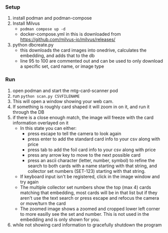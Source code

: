 ### Setup
1. install podman and podman-compose
2. Install Milvus
    - `podman compose up -d`
    - docker-compose.yml in this is downloaded from https://github.com/milvus-io/milvus/releases/
3. python dbcreate.py
    - this downloads the card images into onedrive, calculates the embedding, and adds that to the db
    - line 95 to 100 are commented out and can be used to only download a specific set, card name, or image type

### Run
1. open podman and start the mtg-card-scanner pod
2. run `python scan.py CSVFILENAME`
3. This will open a window showing your web cam.
4. If something is roughly card shaped it will zoom in on it, and run it through the DB
5. if there is a close enough match, the image will freeze with the card information overlayed on it
    - In this state you can either:
        - press escape to tell the camera to look again
        - press enter to add the standard card info to your csv along with price
        - press tab to add the foil card info to your csv along with price
        - press any arrow key to move to the next possible card
        - press an ascii character (letter, number, symbol) to refine the search to both cards with a name starting with that string, and collector set numbers (SET-123) starting with that string.
    - If keyboard input isn't be registered, click in the image window and try again
    - The multiple collector set numbers show the top (max 4) cards matching that embedding, most cards will be in that list but if they aren't use the text search or press escape and refocus the camera or move/turn the card
    - The zoomed image shows a zoomed and cropped lower left corner to more easilly see the set and number. This is not used in the embedding and is only shown for you.
6. while not showing card information to gracefully shutdown the program

